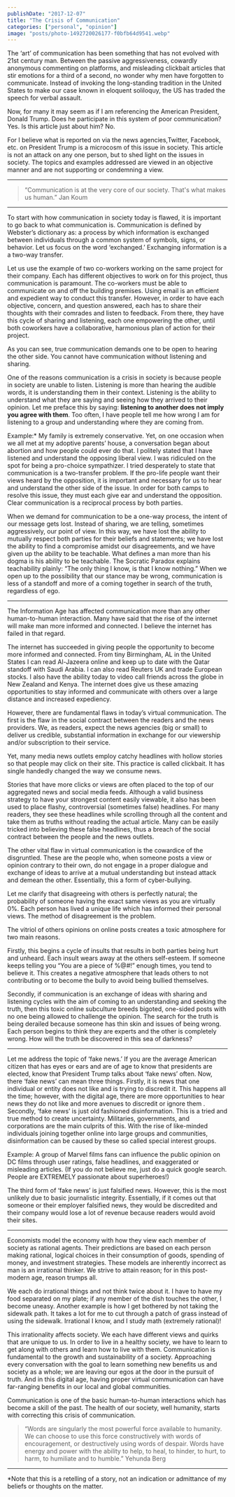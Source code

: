 ```yaml
---
publishDate: "2017-12-07"
title: "The Crisis of Communication"
categories: ["personal", "opinion"]
image: "posts/photo-1492720026177-f0bfb64d9541.webp"
---
```


The ‘art’ of communication has been something that has not evolved with 21st century man. Between the passive aggressiveness, cowardly anonymous commenting on platforms, and misleading clickbait articles that stir emotions for a third of a second, no wonder why men have forgotten to communicate. Instead of invoking the long-standing tradition in the United States to make our case known in eloquent soliloquy, the US has traded the speech for verbal assault.

Now, for many it may seem as if I am referencing the American President, Donald Trump. Does he participate in this system of poor communication? Yes. Is this article just about him? No.

For I believe what is reported on via the news agencies,Twitter, Facebook, etc. on President Trump is a microcosm of this issue in society. This article is not an attack on any one person, but to shed light on the issues in society. The topics and examples addressed are viewed in an objective manner and are not supporting or condemning a view.

<hr />

<blockquote>“Communication is at the very core of our society. That's what makes us human.” Jan Koum</blockquote>

<hr />

To start with how communication in society today is flawed, it is important to go back to what communication is. Communication is defined by Webster’s dictionary as: a process by which information is exchanged between individuals through a common system of symbols, signs, or behavior. Let us focus on the word ‘exchanged.’ Exchanging information is a a two-way transfer.

Let us use the example of two co-workers working on the same project for their company. Each has different objectives to work on for this project, thus communication is paramount. The co-workers must be able to communicate on and off the building premises. Using email is an efficient and expedient way to conduct this transfer. However, in order to have each objective, concern, and question answered, each has to share their thoughts with their comrades and listen to feedback. From there, they have this cycle of sharing and listening, each one empowering the other, until both coworkers have a collaborative, harmonious plan of action for their project.

As you can see, true communication demands one to be open to hearing the other side. You cannot have communication without listening and sharing.

One of the reasons communication is a crisis in society is because people in society are unable to listen. Listening is more than hearing the audible words, it is understanding them in their context. Listening is the ability to understand what they are saying and seeing how they arrived to their opinion. Let me preface this by saying: <strong>listening to another does not imply you agree with them</strong>. Too often, I have people tell me how wrong I am for listening to a group and understanding where they are coming from.

Example:* My family is extremely conservative. Yet, on one occasion when we all met at my adoptive parents’ house, a conversation began about abortion and how people could ever do that. I politely stated that I have listened and understand the opposing liberal view. I was ridiculed on the spot for being a pro-choice sympathizer. I tried desperately to state that communication is a two-transfer problem. If the pro-life people want their views heard by the opposition, it is important and necessary for us to hear and understand the other side of the issue. In order for both camps to resolve this issue, they must each give ear and understand the opposition. Clear communication is a reciprocal process by both parties.

When we demand for communication to be a one-way process, the intent of our message gets lost. Instead of sharing, we are telling, sometimes aggressively, our point of view. In this way, we have lost the ability to mutually respect both parties for their beliefs and statements; we have lost the ability to find a compromise amidst our disagreements, and we have given up the ability to be teachable. What defines a man more than his dogma is his ability to be teachable. The Socratic Paradox explains teachability plainly: “The only thing I know, is that I know nothing.” When we open up to the possibility that our stance may be wrong, communication is less of a standoff and more of a coming together in search of the truth, regardless of ego.

<hr />

The Information Age has affected communication more than any other human-to-human interaction. Many have said that the rise of the internet will make man more informed and connected. I believe the internet has failed in that regard.

The internet has succeeded in giving people the opportunity to become more informed and connected. From tiny Birmingham, AL in the United States I can read Al-Jazeera online and keep up to date with the Qatar standoff with Saudi Arabia. I can also read Reuters UK and trade European stocks. I also have the ability today to video call friends across the globe in New Zealand and Kenya. The internet does give us these amazing opportunities to stay informed and communicate with others over a large distance and increased expediency.

However, there are fundamental flaws in today’s virtual communication. The first is the flaw in the social contract between the readers and the news providers. We, as readers, expect the news agencies (big or small) to deliver us credible, substantial information in exchange for our viewership and/or subscription to their service.

Yet, many media news outlets employ catchy headlines with hollow stories so that people may click on their site. This practice is called clickbait. It has single handedly changed the way we consume news.

Stories that have more clicks or views are often placed to the top of our aggregated news and social media feeds. Although a valid business strategy to have your strongest content easily viewable, it also has been used to place flashy, controversial (sometimes false) headlines. For many readers, they see these headlines while scrolling through all the content and take them as truths without reading the actual article. Many can be easily tricked into believing these false headlines, thus a breach of the social contract between the people and the news outlets.

The other vital flaw in virtual communication is the cowardice of the disgruntled. These are the people who, when someone posts a view or opinion contrary to their own, do not engage in a proper dialogue and exchange of ideas to arrive at a mutual understanding but instead attack and demean the other. Essentially, this a form of cyber-bullying.

Let me clarify that disagreeing with others is perfectly natural; the probability of someone having the exact same views as you are virtually 0%. Each person has lived a unique life which has informed their personal views. The method of disagreement is the problem.

The vitriol of others opinions on online posts creates a toxic atmosphere for two main reasons.

Firstly, this begins a cycle of insults that results in both parties being hurt and unheard. Each insult wears away at the others self-esteem. If someone keeps telling you “You are a piece of %@#!” enough times, you tend to believe it. This creates a negative atmosphere that leads others to not contributing or to become the bully to avoid being bullied themselves.

Secondly, if communication is an exchange of ideas with sharing and listening cycles with the aim of coming to an understanding and seeking the truth, then this toxic online subculture breeds bigoted, one-sided posts with no one being allowed to challenge the opinion. The search for the truth is being derailed because someone has thin skin and issues of being wrong. Each person begins to think they are experts and the other is completely wrong. How will the truth be discovered in this sea of darkness?

<hr />

Let me address the topic of ‘fake news.’ If you are the average American citizen that has eyes or ears and are of age to know that presidents are elected, know that President Trump talks about ‘fake news’ often. Now, there ‘fake news’ can mean three things. Firstly, it is news that one individual or entity does not like and is trying to discredit it. This happens all the time; however, with the digital age, there are more opportunities to hear news they do not like and more avenues to discredit or ignore them . Secondly, ‘fake news’ is just old fashioned disinformation. This is a tried and true method to create uncertainty. Militaries, governments, and corporations are the main culprits of this. With the rise of like-minded individuals joining together online into large groups and communities, disinformation can be caused by these so called special interest groups.

Example: A group of Marvel films fans can influence the public opinion on DC films through user ratings, false headlines, and exaggerated or misleading articles. (If you do not believe me, just do a quick google search. People are EXTREMELY passionate about superheroes!)

The third form of ‘fake news’ is just falsified news. However, this is the most unlikely due to basic journalistic integrity. Essentially, if it comes out that someone or their employer falsified news, they would be discredited and their company would lose a lot of revenue because readers would avoid their sites.

<hr />

Economists model the economy with how they view each member of society as rational agents. Their predictions are based on each person making rational, logical choices in their consumption of goods, spending of money, and investment strategies. These models are inherently incorrect as man is an irrational thinker. We strive to attain reason; for in this post-modern age, reason trumps all.

We each do irrational things and not think twice about it. I have to have my food separated on my plate; if any member of the dish touches the other, I become uneasy. Another example is how I get bothered by not taking the sidewalk path. It takes a lot for me to cut through a patch of grass instead of using the sidewalk. Irrational I know, and I study math (extremely rational)!

This irrationality affects society. We each have different views and quirks that are unique to us. In order to live in a healthy society, we have to learn to get along with others and learn how to live with them. Communication is fundamental to the growth and sustainability of a society. Approaching every conversation with the goal to learn something new benefits us and society as a whole; we are leaving our egos at the door in the pursuit of truth. And in this digital age, having proper virtual communication can have far-ranging benefits in our local and global communities.

Communication is one of the basic human-to-human interactions which has become a skill of the past. The health of our society, well humanity, starts with correcting this crisis of communication.

<blockquote>“Words are singularly the most powerful force available to humanity. We can choose to use this force constructively with words of encouragement, or destructively using words of despair. Words have energy and power with the ability to help, to heal, to hinder, to hurt, to harm, to humiliate and to humble.”
Yehunda Berg</blockquote>

<hr />

*Note that this is a retelling of a story, not an indication or admittance of my beliefs or thoughts on the matter.
